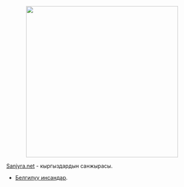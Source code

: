 <p align="center"><a href="https://sanjyra.net" target="_blank"><img src="https://sanjyra.net/storage/logos/apple-touch-icon.png" width="400"></a></p>

[Sanjyra.net](https://sanjyra.net) - кыргыздардын санжырасы.

- [Белгилүү инсандар](https://sanjyra.net/famous-people).
